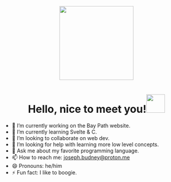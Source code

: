 <div id="header" align="center">
  <img src="https://media.giphy.com/media/v1.Y2lkPTc5MGI3NjExZ2s0ZXVjMGRoZmVuNGhweXN2dDhkM3JlYWo5dnMyc2E5bGQyYnVtdCZlcD12MV9pbnRlcm5hbF9naWZfYnlfaWQmY3Q9cw/Q2T7BXRiDFPJcPoA7Z/giphy.gif" width="200"/>
</div>
<img src="https://komarev.com/ghpvc/?username=Joseph-S-Budney&style=flat-square&color=blue" alt=""/>
<h1 align="center">Hello, nice to meet you!<img src="https://media.giphy.com/media/m0dmKBkncVETJv2h0S/giphy.gif" width="50" /></h1>

- 🔭 I’m currently working on the Bay Path website.
- 🌱 I’m currently learning Svelte & C.
- 👯 I’m looking to collaborate on web dev.
- 🤔 I’m looking for help with learning more low level concepts.
- 💬 Ask me about my favorite programming language.
- 📫 How to reach me: <joseph.budney@proton.me>
- 😄 Pronouns: he/him
- ⚡ Fun fact: I like to boogie.
